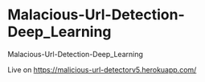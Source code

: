 # Malacious-Url-Detection-Deep_Learning
Malacious-Url-Detection-Deep_Learning


Live on https://malicious-url-detectorv5.herokuapp.com/
